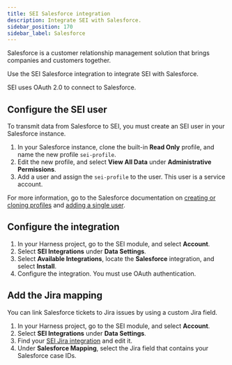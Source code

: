 ```yaml
---
title: SEI Salesforce integration
description: Integrate SEI with Salesforce.
sidebar_position: 170
sidebar_label: Salesforce
---
```


Salesforce is a customer relationship management solution that brings companies and customers together.

Use the SEI Salesforce integration to integrate SEI with Salesforce.

SEI uses OAuth 2.0 to connect to Salesforce.

## Configure the SEI user

To transmit data from Salesforce to SEI, you must create an SEI user in your Salesforce instance.

1. In your Salesforce instance, clone the built-in **Read Only** profile, and name the new profile `sei-profile`.
2. Edit the new profile, and select **View All Data** under **Administrative Permissions**.
3. Add a user and assign the `sei-profile` to the user. This user is a service account.

For more information, go to the Salesforce documentation on [creating or cloning profiles](https://help.salesforce.com/s/articleView?id=sf.users_profiles_cloning.htm&type=5) and [adding a single user](https://help.salesforce.com/s/articleView?id=sf.adding_new_users.htm&type=5).

## Configure the integration

1. In your Harness project, go to the SEI module, and select **Account**.
2. Select **SEI Integrations** under **Data Settings**.
3. Select **Available Integrations**, locate the **Salesforce** integration, and select **Install**.
4. Configure the integration. You must use OAuth authentication.

## Add the Jira mapping

You can link Salesforce tickets to Jira issues by using a custom Jira field.

1. In your Harness project, go to the SEI module, and select **Account**.
2. Select **SEI Integrations** under **Data Settings**.
3. Find your [SEI Jira integration](./sei-integration-jira.md) and edit it.
4. Under **Salesforce Mapping**, select the Jira field that contains your Salesforce case IDs.
